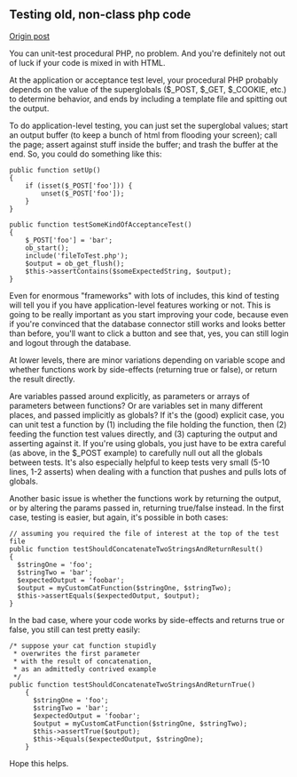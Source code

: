 ## Testing old, non-class php code

[Origin post](https://stackoverflow.com/questions/899390/how-do-i-write-unit-tests-in-php-with-a-procedural-codebase)

You can unit-test procedural PHP, no problem. And you're definitely not out of luck if your code is mixed in with HTML.

At the application or acceptance test level, your procedural PHP probably depends on the value of the superglobals ($_POST, $_GET, $_COOKIE, etc.) to determine behavior, and ends by including a template file and spitting out the output.

To do application-level testing, you can just set the superglobal values; start an output buffer (to keep a bunch of html from flooding your screen); call the page; assert against stuff inside the buffer; and trash the buffer at the end. So, you could do something like this:

```
public function setUp()
{
    if (isset($_POST['foo'])) {
        unset($_POST['foo']);
    }
}

public function testSomeKindOfAcceptanceTest()
{
    $_POST['foo'] = 'bar';
    ob_start();
    include('fileToTest.php');
    $output = ob_get_flush();
    $this->assertContains($someExpectedString, $output);
}
```

Even for enormous "frameworks" with lots of includes, this kind of testing will tell you if you have application-level features working or not. This is going to be really important as you start improving your code, because even if you're convinced that the database connector still works and looks better than before, you'll want to click a button and see that, yes, you can still login and logout through the database.

At lower levels, there are minor variations depending on variable scope and whether functions work by side-effects (returning true or false), or return the result directly.

Are variables passed around explicitly, as parameters or arrays of parameters between functions? Or are variables set in many different places, and passed implicitly as globals? If it's the (good) explicit case, you can unit test a function by (1) including the file holding the function, then (2) feeding the function test values directly, and (3) capturing the output and asserting against it. If you're using globals, you just have to be extra careful (as above, in the $_POST example) to carefully null out all the globals between tests. It's also especially helpful to keep tests very small (5-10 lines, 1-2 asserts) when dealing with a function that pushes and pulls lots of globals.

Another basic issue is whether the functions work by returning the output, or by altering the params passed in, returning true/false instead. In the first case, testing is easier, but again, it's possible in both cases:

```
// assuming you required the file of interest at the top of the test file
public function testShouldConcatenateTwoStringsAndReturnResult()
{
  $stringOne = 'foo';
  $stringTwo = 'bar';
  $expectedOutput = 'foobar';
  $output = myCustomCatFunction($stringOne, $stringTwo);
  $this->assertEquals($expectedOutput, $output);
}
```
In the bad case, where your code works by side-effects and returns true or false, you still can test pretty easily:

```
/* suppose your cat function stupidly 
 * overwrites the first parameter
 * with the result of concatenation, 
 * as an admittedly contrived example 
 */
public function testShouldConcatenateTwoStringsAndReturnTrue()
    {
      $stringOne = 'foo';
      $stringTwo = 'bar';
      $expectedOutput = 'foobar';
      $output = myCustomCatFunction($stringOne, $stringTwo);
      $this->assertTrue($output);
      $this->Equals($expectedOutput, $stringOne);
    }
```
Hope this helps.

